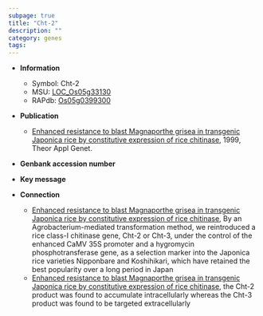 ```yaml
---
subpage: true
title: "Cht-2"
description: ""
category: genes
tags: 
---
```


* **Information**  
    + Symbol: Cht-2  
    + MSU: [LOC_Os05g33130](http://rice.plantbiology.msu.edu/cgi-bin/ORF_infopage.cgi?orf=LOC_Os05g33130)  
    + RAPdb: [Os05g0399300](http://rapdb.dna.affrc.go.jp/viewer/gbrowse_details/irgsp1?name=Os05g0399300)  

* **Publication**  
    + [Enhanced resistance to blast Magnaporthe grisea in transgenic Japonica rice by constitutive expression of rice chitinase](http://www.ncbi.nlm.nih.gov/pubmed?term=Enhanced+resistance+to+blast+Magnaporthe+grisea+in+transgenic+Japonica+rice+by+constitutive+expression+of+rice+chitinase%5BTitle%5D), 1999, Theor Appl Genet.

* **Genbank accession number**  

* **Key message**  

* **Connection**  
    + [Enhanced resistance to blast Magnaporthe grisea in transgenic Japonica rice by constitutive expression of rice chitinase](http://www.ncbi.nlm.nih.gov/pubmed?term=Enhanced+resistance+to+blast+Magnaporthe+grisea+in+transgenic+Japonica+rice+by+constitutive+expression+of+rice+chitinase%5BTitle%5D), By an Agrobacterium-mediated transformation method, we reintroduced a rice class-I chitinase gene, Cht-2 or Cht-3, under the control of the enhanced CaMV 35S promoter and a hygromycin phosphotransferase gene, as a selection marker into the Japonica rice varieties Nipponbare and Koshihikari, which have retained the best popularity over a long period in Japan
    + [Enhanced resistance to blast Magnaporthe grisea in transgenic Japonica rice by constitutive expression of rice chitinase](0), the Cht-2 product was found to accumulate intracellularly whereas the Cht-3 product was found to be targeted extracellularly




